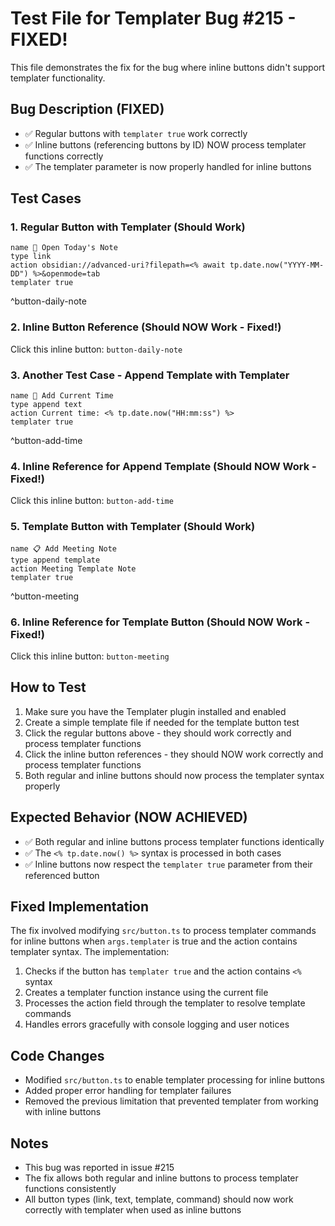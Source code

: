 # Test File for Templater Bug #215 - FIXED!

This file demonstrates the fix for the bug where inline buttons didn't support templater functionality.

## Bug Description (FIXED)
- ✅ Regular buttons with `templater true` work correctly
- ✅ Inline buttons (referencing buttons by ID) NOW process templater functions correctly
- ✅ The templater parameter is now properly handled for inline buttons

## Test Cases

### 1. Regular Button with Templater (Should Work)
```button
name 📅 Open Today's Note
type link
action obsidian://advanced-uri?filepath=<% await tp.date.now("YYYY-MM-DD") %>&openmode=tab
templater true
```
^button-daily-note

### 2. Inline Button Reference (Should NOW Work - Fixed!)
Click this inline button: `button-daily-note`

### 3. Another Test Case - Append Template with Templater
```button
name 📝 Add Current Time
type append text
action Current time: <% tp.date.now("HH:mm:ss") %>
templater true
```
^button-add-time

### 4. Inline Reference for Append Template (Should NOW Work - Fixed!)
Click this inline button: `button-add-time`

### 5. Template Button with Templater (Should Work)
```button
name 📋 Add Meeting Note
type append template
action Meeting Template Note
templater true
```
^button-meeting

### 6. Inline Reference for Template Button (Should NOW Work - Fixed!)
Click this inline button: `button-meeting`

## How to Test

1. Make sure you have the Templater plugin installed and enabled
2. Create a simple template file if needed for the template button test
3. Click the regular buttons above - they should work correctly and process templater functions
4. Click the inline button references - they should NOW work correctly and process templater functions
5. Both regular and inline buttons should now process the templater syntax properly

## Expected Behavior (NOW ACHIEVED)
- ✅ Both regular and inline buttons process templater functions identically
- ✅ The `<% tp.date.now() %>` syntax is processed in both cases
- ✅ Inline buttons now respect the `templater true` parameter from their referenced button

## Fixed Implementation
The fix involved modifying `src/button.ts` to process templater commands for inline buttons when `args.templater` is true and the action contains templater syntax. The implementation:

1. Checks if the button has `templater true` and the action contains `<%` syntax
2. Creates a templater function instance using the current file
3. Processes the action field through the templater to resolve template commands
4. Handles errors gracefully with console logging and user notices

## Code Changes
- Modified `src/button.ts` to enable templater processing for inline buttons
- Added proper error handling for templater failures
- Removed the previous limitation that prevented templater from working with inline buttons

## Notes
- This bug was reported in issue #215
- The fix allows both regular and inline buttons to process templater functions consistently
- All button types (link, text, template, command) should now work correctly with templater when used as inline buttons 
